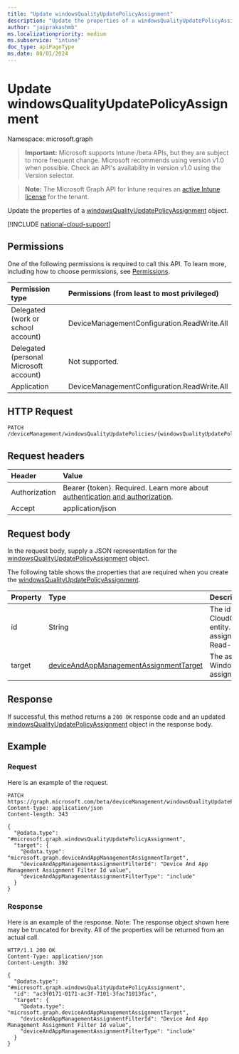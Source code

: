 ```yaml
---
title: "Update windowsQualityUpdatePolicyAssignment"
description: "Update the properties of a windowsQualityUpdatePolicyAssignment object."
author: "jaiprakashmb"
ms.localizationpriority: medium
ms.subservice: "intune"
doc_type: apiPageType
ms.date: 08/01/2024
---
```


# Update windowsQualityUpdatePolicyAssignment

Namespace: microsoft.graph

> **Important:** Microsoft supports Intune /beta APIs, but they are subject to more frequent change. Microsoft recommends using version v1.0 when possible. Check an API's availability in version v1.0 using the Version selector.

> **Note:** The Microsoft Graph API for Intune requires an [active Intune license](https://go.microsoft.com/fwlink/?linkid=839381) for the tenant.

Update the properties of a [windowsQualityUpdatePolicyAssignment](../resources/intune-softwareupdate-windowsqualityupdatepolicyassignment.md) object.

[!INCLUDE [national-cloud-support](../../includes/all-clouds.md)]

## Permissions
One of the following permissions is required to call this API. To learn more, including how to choose permissions, see [Permissions](/graph/permissions-reference).

|Permission type|Permissions (from least to most privileged)|
|:---|:---|
|Delegated (work or school account)|DeviceManagementConfiguration.ReadWrite.All|
|Delegated (personal Microsoft account)|Not supported.|
|Application|DeviceManagementConfiguration.ReadWrite.All|

## HTTP Request
<!-- {
  "blockType": "ignored"
}
-->
``` http
PATCH /deviceManagement/windowsQualityUpdatePolicies/{windowsQualityUpdatePolicyId}/assignments/{windowsQualityUpdatePolicyAssignmentId}
```

## Request headers
|Header|Value|
|:---|:---|
|Authorization|Bearer {token}. Required. Learn more about [authentication and authorization](/graph/auth/auth-concepts).|
|Accept|application/json|

## Request body
In the request body, supply a JSON representation for the [windowsQualityUpdatePolicyAssignment](../resources/intune-softwareupdate-windowsqualityupdatepolicyassignment.md) object.

The following table shows the properties that are required when you create the [windowsQualityUpdatePolicyAssignment](../resources/intune-softwareupdate-windowsqualityupdatepolicyassignment.md).

|Property|Type|Description|
|:---|:---|:---|
|id|String|The id for CloudQualityUpdateProfileAssignment entity. This id is assigned when assigning the profile to a group. Read-only|
|target|[deviceAndAppManagementAssignmentTarget](../resources/intune-shared-deviceandappmanagementassignmenttarget.md)|The assignment target that the Windows quality update policy is assigned to.|



## Response
If successful, this method returns a `200 OK` response code and an updated [windowsQualityUpdatePolicyAssignment](../resources/intune-softwareupdate-windowsqualityupdatepolicyassignment.md) object in the response body.

## Example

### Request
Here is an example of the request.
``` http
PATCH https://graph.microsoft.com/beta/deviceManagement/windowsQualityUpdatePolicies/{windowsQualityUpdatePolicyId}/assignments/{windowsQualityUpdatePolicyAssignmentId}
Content-type: application/json
Content-length: 343

{
  "@odata.type": "#microsoft.graph.windowsQualityUpdatePolicyAssignment",
  "target": {
    "@odata.type": "microsoft.graph.deviceAndAppManagementAssignmentTarget",
    "deviceAndAppManagementAssignmentFilterId": "Device And App Management Assignment Filter Id value",
    "deviceAndAppManagementAssignmentFilterType": "include"
  }
}
```

### Response
Here is an example of the response. Note: The response object shown here may be truncated for brevity. All of the properties will be returned from an actual call.
``` http
HTTP/1.1 200 OK
Content-Type: application/json
Content-Length: 392

{
  "@odata.type": "#microsoft.graph.windowsQualityUpdatePolicyAssignment",
  "id": "ac3f0171-0171-ac3f-7101-3fac71013fac",
  "target": {
    "@odata.type": "microsoft.graph.deviceAndAppManagementAssignmentTarget",
    "deviceAndAppManagementAssignmentFilterId": "Device And App Management Assignment Filter Id value",
    "deviceAndAppManagementAssignmentFilterType": "include"
  }
}
```
